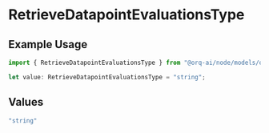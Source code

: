 # RetrieveDatapointEvaluationsType

## Example Usage

```typescript
import { RetrieveDatapointEvaluationsType } from "@orq-ai/node/models/operations";

let value: RetrieveDatapointEvaluationsType = "string";
```

## Values

```typescript
"string"
```